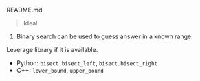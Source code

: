 README.md
> Ideal  

1. Binary search can be used to guess answer in a known range.  

Leverage library if it is available.  
 - Python: `bisect.bisect_left`, `bisect.bisect_right`  
 - C++: `lower_bound`, `upper_bound`

